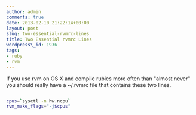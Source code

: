 ```yaml
---
author: admin
comments: true
date: 2013-02-10 21:22:14+00:00
layout: post
slug: two-essential-rvmrc-lines
title: Two Essential rvmrc Lines
wordpress\_id: 1936
tags:
- ruby
- rvm
---
```


If you use rvm on OS X and compile rubies more often than "almost never" you should really have a ~/.rvmrc file that contains these two lines.


```bash

cpus=`sysctl -n hw.ncpu`
rvm_make_flags="-j$cpus"

```

